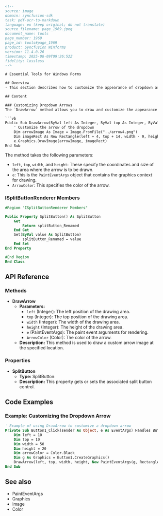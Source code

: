 ```html
<!-- 
source: image
domain: syncfusion-sdk
task: pdf-ocr-to-markdown
language: en (keep original; do not translate)
source_filename: page_1969.jpeg
document_name: tools
page_number: 1969
page_id: tools#page_1969
product: Syncfusion Winforms
version: 11.4.0.26
timestamp: 2025-08-09T09:26:52Z
fidelity: lossless
-->

# Essential Tools for Windows Forms

## Overview
- This section describes how to customize the appearance of dropdown arrows using the `DrawArrow` method.

## Content

### Customizing Dropdown Arrows
The `DrawArrow` method allows you to draw and customize the appearance of a dropdown arrow. Here's the implementation:

```vb
Public Sub DrawArrow(ByVal left As Integer, ByVal top As Integer, ByVal width As Integer, ByVal height As Integer, ByVal e As PaintEventArgs, ByVal ArrowColor As Color)
    ' Customize the arrow of the dropdown
    Dim arrowImage As Image = Image.FromFile("../arrow4.png")
    Dim imageRect As New Rectangle(left + 4, top + 14, width - 9, height - 28)
    e.Graphics.DrawImage(arrowImage, imageRect)
End Sub
```

The method takes the following parameters:
- `left`, `top`, `width`, and `height`: These specify the coordinates and size of the area where the arrow is to be drawn.
- `e`: This is the `PaintEventArgs` object that contains the graphics context for drawing.
- `ArrowColor`: This specifies the color of the arrow.

### ISplitButtonRenderer Members

```vb
#Region "ISplitButtonRenderer Members"

Public Property SplitButton() As SplitButton
    Get
        Return splitButton_Renamed
    End Get
    Set(ByVal value As SplitButton)
        splitButton_Renamed = value
    End Set
End Property

#End Region
End Class
```

## API Reference

### Methods
- **DrawArrow**
  - **Parameters:**
    - `left` (Integer): The left position of the drawing area.
    - `top` (Integer): The top position of the drawing area.
    - `width` (Integer): The width of the drawing area.
    - `height` (Integer): The height of the drawing area.
    - `e` (PaintEventArgs): The paint event arguments for rendering.
    - `ArrowColor` (Color): The color of the arrow.
  - **Description:** This method is used to draw a custom arrow image at the specified location.

### Properties
- **SplitButton**
  - **Type:** SplitButton
  - **Description:** This property gets or sets the associated split button control.

## Code Examples

### Example: Customizing the Dropdown Arrow
```vb
' Example of using DrawArrow to customize a dropdown arrow
Private Sub Button1_Click(sender As Object, e As EventArgs) Handles Button1.Click
    Dim left = 10
    Dim top = 10
    Dim width = 50
    Dim height = 20
    Dim arrowColor = Color.Black
    Dim g As Graphics = Button1.CreateGraphics()
    DrawArrow(left, top, width, height, New PaintEventArgs(g, Rectangle.Empty), arrowColor)
End Sub
```

## See also
- PaintEventArgs
- Graphics
- Image
- Color

<!-- tags: [syncfusion, winforms, dropdown, button, splitbutton, arrow] keywords: [drawarrow, painteventargs, graphics, image, color, customizetab] -->
```